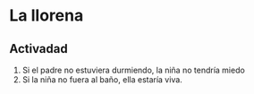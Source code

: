 # La llorena

## Activadad

1) Si el padre no estuviera durmiendo, la niña no tendría miedo
2) Si la niña no fuera al baño, ella estaría viva.